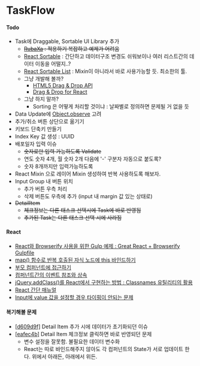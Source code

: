 # TaskFlow

#### Todo

* Task에 Draggable, Sortable UI Library 추가
    * ~~[RubaXa](https://github.com/RubaXa/Sortable) : 적용하기 복잡하고 예제가 어려움~~
    * [React Sortable](http://webcloud.se/react-sortable/) : 간단하고 데이터구조 변경도 쉬워보이나 여러 리스트간의 데이터 이동을 어떨지..?
    * [React Sortable List](https://github.com/StevenIseki/react-sortable-list) : Mixin이 아니라서 바로 사용가능할 듯. 최소한의 툴.
    * 그냥 개발해 볼까?
        * [HTML5 Drag & Drop API](http://www.w3schools.com/html/html5_draganddrop.asp)
        * [Drag & Drop for React](http://gaearon.github.io/react-dnd/)
    * 그냥 하지 말까?
        * Sorting 은 어떻게 처리할 것이냐 : 날짜별로 정의하면 문제될 거 없을 듯
* Data Update에 [Object.observe](https://developer.mozilla.org/ko/docs/Web/JavaScript/Reference/Global_Objects/Object/observe) 고려
* 추가/취소 버튼 상단으로 옮기기
* 키보드 단축키 만들기
* Index Key 값 생성 : UUID
* 배포일자 입력 이슈
    * ~~숫자로만 입력 가능하도록 Validate~~
    * 연도 숫자 4개, 월 숫자 2개 다음에 '-' 구분자 자동으로 붙도록?
    * 숫자 8개까지만 입력가능하도록
* React Mixin 으로 레이어 Mixin 생성하여 반복 사용하도록 해보자.
* Input Group 내 버튼 위치
    * 추가 버튼 우측 처리
    * 삭제 버튼도 우측에 추가 (input 내 margin 값 있는 상태로)
* ~~DetailItem~~
    * ~~체크정보는 다른 태스크 선택시에 Task에 바로 반영됨~~
    * ~~추가된 Task는 다른 태스크 선택 시에 사라짐~~

#### React

* [React와 Browserify 사용을 위한 Gulp 예제 : Great React + Browserify Gulpfile](https://gist.github.com/mtomcal/e2ea440852e90e6d0cc5)
* [map() 함수로 반복 호출된 자식 노드에 this 바인드하기](http://stackoverflow.com/questions/27707911/add-event-handler-to-react-dom-element-dynamically)
* [부모 컴퍼넌트에 접근하기](https://facebook.github.io/react/tips/communicate-between-components.html)
* [컴퍼넌트간의 이벤트 참조와 상속](http://stackoverflow.com/questions/21054955/react-js-reference-function-in-another-component)
* [jQuery.addClass()를 React에서 구현하는 방법 : Classnames 유틸리티의 활용](https://github.com/JedWatson/classnames)
* [React 간단 매뉴얼](http://ricostacruz.com/cheatsheets/react.html)
* [Input에 value 값을 설정할 경우 타이핑이 안되는 문제](http://facebook.github.io/react/docs/forms.html#controlled-components)

#### 복기해볼 문제

* [\[d609d9f\]](https://github.com/reumia/taskflow/commit/d609d9fade3d3fa5507ba6b597f0077c86434ecd) Detail Item 추가 시에 데이터가 초기화되던 이슈
* [\[eafec4b\]]() Detail Item 체크정보 클릭하면 바로 반영되던 문제
    * 변수 설정을 잘못함. 불필요한 데이터 변수화
    * React는 따로 바인드해주지 않아도 각 컴퍼넌트의 State가 서로 업데이트 한다. 위에서 아래든, 아래에서 위든.